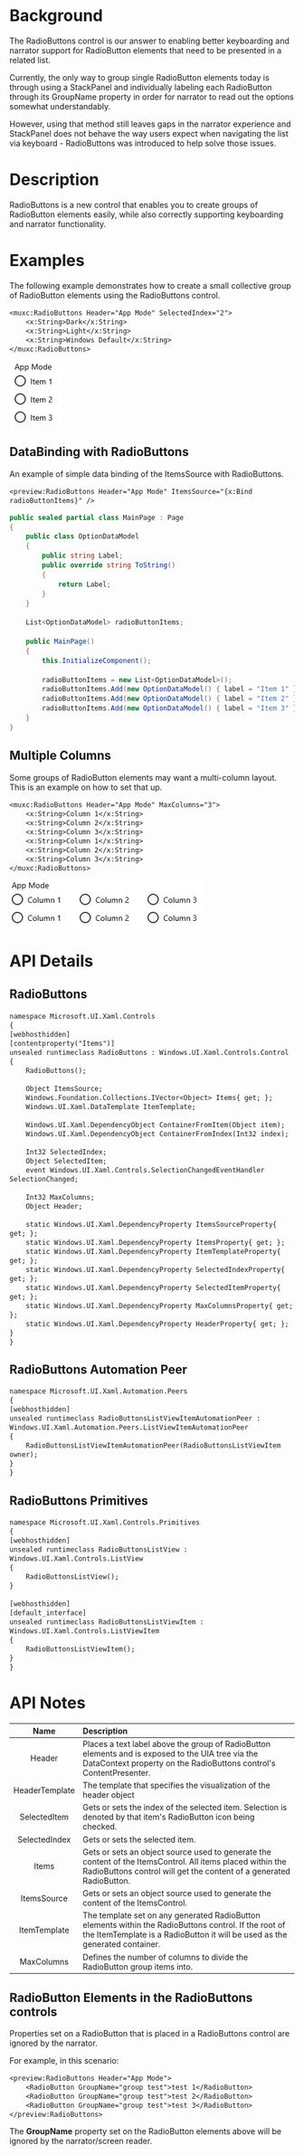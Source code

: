 # Background

The RadioButtons control is our answer to enabling better keyboarding and narrator support for RadioButton elements that need to be presented in a related list.

Currently, the only way to group single RadioButton elements today is through using a StackPanel and
individually labeling each RadioButton through its GroupName property in order for narrator to read out the
options somewhat understandably.

However, using that method still leaves gaps in the narrator experience and StackPanel does not behave the
way users expect when navigating the list via keyboard - RadioButtons was introduced to help solve those
issues.

# Description

RadioButtons is a new control that enables you to create groups of RadioButton elements easily, while also
correctly supporting keyboarding and narrator functionality.

# Examples

The following example demonstrates how to create a small collective group of RadioButton elements using the
RadioButtons control.

```xaml
<muxc:RadioButtons Header="App Mode" SelectedIndex="2">
    <x:String>Dark</x:String>
    <x:String>Light</x:String>
    <x:String>Windows Default</x:String>         
</muxc:RadioButtons>
```

![alt text](DefaultRadioButtonGroup.png)

## DataBinding with RadioButtons
An example of simple data binding of the ItemsSource with RadioButtons.

```xaml
<preview:RadioButtons Header="App Mode" ItemsSource="{x:Bind radioButtonItems}" />
```

```C#
public sealed partial class MainPage : Page
{
    public class OptionDataModel
    {
        public string Label;
        public override string ToString()
        {
            return Label;
        }
    }

    List<OptionDataModel> radioButtonItems;

    public MainPage()
    {
        this.InitializeComponent();

        radioButtonItems = new List<OptionDataModel>();
        radioButtonItems.Add(new OptionDataModel() { label = "Item 1" });
        radioButtonItems.Add(new OptionDataModel() { label = "Item 2" });
        radioButtonItems.Add(new OptionDataModel() { label = "Item 3" });
    }
}
```

## Multiple Columns
Some groups of RadioButton elements may want a multi-column layout. This is an example on how to set that up.

```xaml
<muxc:RadioButtons Header="App Mode" MaxColumns="3">
    <x:String>Column 1</x:String>
    <x:String>Column 2</x:String>
    <x:String>Column 3</x:String>
    <x:String>Column 1</x:String>
    <x:String>Column 2</x:String>
    <x:String>Column 3</x:String>
</muxc:RadioButtons>
```

![alt text](multicolumns.png)

# API Details

## RadioButtons

```
namespace Microsoft.UI.Xaml.Controls
{
[webhosthidden]
[contentproperty("Items")]
unsealed runtimeclass RadioButtons : Windows.UI.Xaml.Controls.Control
{
    RadioButtons();

    Object ItemsSource;
    Windows.Foundation.Collections.IVector<Object> Items{ get; };
    Windows.UI.Xaml.DataTemplate ItemTemplate;

    Windows.UI.Xaml.DependencyObject ContainerFromItem(Object item);
    Windows.UI.Xaml.DependencyObject ContainerFromIndex(Int32 index);

    Int32 SelectedIndex;
    Object SelectedItem;
    event Windows.UI.Xaml.Controls.SelectionChangedEventHandler SelectionChanged;

    Int32 MaxColumns;
    Object Header;

    static Windows.UI.Xaml.DependencyProperty ItemsSourceProperty{ get; };
    static Windows.UI.Xaml.DependencyProperty ItemsProperty{ get; };
    static Windows.UI.Xaml.DependencyProperty ItemTemplateProperty{ get; };
    static Windows.UI.Xaml.DependencyProperty SelectedIndexProperty{ get; };
    static Windows.UI.Xaml.DependencyProperty SelectedItemProperty{ get; };
    static Windows.UI.Xaml.DependencyProperty MaxColumnsProperty{ get; };
    static Windows.UI.Xaml.DependencyProperty HeaderProperty{ get; };
}
}
```

## RadioButtons Automation Peer

```
namespace Microsoft.UI.Xaml.Automation.Peers
{
[webhosthidden]
unsealed runtimeclass RadioButtonsListViewItemAutomationPeer : Windows.UI.Xaml.Automation.Peers.ListViewItemAutomationPeer
{
    RadioButtonsListViewItemAutomationPeer(RadioButtonsListViewItem owner);
}
}
```

## RadioButtons Primitives

```
namespace Microsoft.UI.Xaml.Controls.Primitives
{
[webhosthidden]
unsealed runtimeclass RadioButtonsListView : Windows.UI.Xaml.Controls.ListView
{
    RadioButtonsListView();
}

[webhosthidden]
[default_interface]
unsealed runtimeclass RadioButtonsListViewItem : Windows.UI.Xaml.Controls.ListViewItem
{
    RadioButtonsListViewItem();
}
}
```

# API Notes

| Name | Description |
|:-:|:--|
| Header | Places a text label above the group of RadioButton elements and is exposed to the UIA tree via the DataContext property on the RadioButtons control's ContentPresenter. |
| HeaderTemplate | The template that specifies the visualization of the header object |
| SelectedItem | Gets or sets the index of the selected item. Selection is denoted by that item's RadioButton icon being checked. |
| SelectedIndex | Gets or sets the selected item.|
| Items | Gets or sets an object source used to generate the content of the ItemsControl. All items placed within the RadioButtons control will get the content of a generated RadioButton. |
| ItemsSource | Gets or sets an object source used to generate the content of the ItemsControl. |
| ItemTemplate | The template set on any generated RadioButton elements within the RadioButtons control. If the root of the ItemTemplate is a RadioButton it will be used as the generated container. |
| MaxColumns | Defines the number of columns to divide the RadioButton group items into. |

## RadioButton Elements in the RadioButtons controls
Properties set on a RadioButton that is placed in a RadioButtons control are ignored by the narrator.

For example, in this scenario:

```xaml
<preview:RadioButtons Header="App Mode">
    <RadioButton GroupName="group test">test 1</RadioButton>
    <RadioButton GroupName="group test">test 2</RadioButton>
    <RadioButton GroupName="group test">test 3</RadioButton>
</preview:RadioButtons>
```

The **GroupName** property set on the RadioButton elements above will be ignored by the narrator/screen reader.
